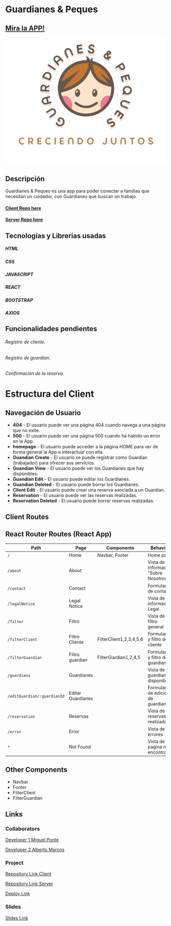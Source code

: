 # Guardianes & Peques

## [Mira la APP!](https://guardianesypeques.netlify.app/)

![App Logo](./src/assets/images/Logo.png)

## Descripción

Guardianes & Peques es una app para poder conectar a familias que necesitan un cuidador, con Guardianes que buscan un trabajo.

#### [Client Repo here](https://github.com/0mararal0/Guardianes-Peques-Client)

#### [Server Repo here](https://github.com/0mararal0/Guardianes-Peques-Server)

## Tecnologías y Librerias usadas

##### HTML

##### CSS

##### JAVASCRIPT

##### REACT

##### BOOTSTRAP

##### AXIOS

## Funcionalidades pendientes

###### Registro de cliente.

###### Registro de guardian.

###### Confirmación de la reserva.

# Estructura del Client

## Navegación de Usuario

- **404** - El usuario puede ver una página 404 cuando navega a una página que no exite.
- **500** - El usuario puede ver una página 500 cuando ha habido un error en la App.
- **homepage** - El usuario puede acceder a la página HOME para ver de forma general la App e interactuar con ella.
- **Guandian Create** - El usuario se puede registrar como Guardian (trabajador) para ofrecer sus servicios.
- **Guandian View** - El usuario puede ver los Guardianes que hay disponibles.
- **Guandian Edit** - El usuario puede editar los Guardianes.
- **Guandian Deleted** - El usuario puede borrar los Guardianes.
- **Client Edit** - El usuario puede crear una reserva asociada a un Guardian.
- **Reservation** - El usuario puede ver las reservas realizadas.
- **Reservation Deleted** - El usuario puede borrar reservas realizadas.

## Client Routes

## React Router Routes (React App)

| Path                        | Page              | Components              | Behavior                              |
| --------------------------- | ----------------- | ----------------------- | ------------------------------------- |
| `/`                         | Home              | Navbar, Footer          | Home page                             |
| `/about`                    | About             |                         | Vista de informacion "Sobre Nosotros" |
| `/contact`                  | Contact           |                         | Formulario de contacto                |
| `/legalNotice`              | Legal Notice      |                         | Vista de información Legal            |
| `/filter`                   | Filtro            |                         | Vista de filtro general               |
| `/filterClient`             | Filtro Cliente    | FilterClient1,2,3,4,5,6 | Formulario y filtro del cliente       |
| `/filterGuardian`           | Filtro guardian   | FilterGiardian1,2,4,5   | Formulario y filtro del guardian      |
| `/guardians`                | Guardianes        |                         | Vista de guardianes disponibles       |
| `/editGuardian/:guardianId` | Editar Guardianes |                         | Formulario de edición de guardianes   |
| `/reservation`              | Reservas          |                         | Vista de reservas realizadas          |
| `/error`                    | Error             |                         | Vista de errores                      |
| `*`                         | Not Found         |                         | Vista de pagina no encontrada         |

## Other Components

- Navbar
- Footer
- FilterClient
- FilterGuardian

## Links

### Collaborators

[Developer 1 Miguel Ponte](https://github.com/Miguelitoo2421)

[Developer 2 Alberto Marcos](https://github.com/0mararal0)

### Project

[Repository Link Client](https://github.com/0mararal0/Guardianes-Peques-Client)

[Repository Link Server](https://github.com/0mararal0/Guardianes-Peques-Server)

[Deploy Link](https://guardianesypeques.netlify.app/)

### Slides

[Slides Link](https://guardianesypeques.netlify.app/)
